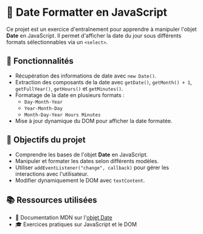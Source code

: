 # 📅 Date Formatter en JavaScript

Ce projet est un exercice d'entraînement pour apprendre à manipuler l'objet **Date** en JavaScript. Il permet d'afficher la date du jour sous différents formats sélectionnables via un `<select>`.

## 📂 Fonctionnalités

- Récupération des informations de date avec `new Date()`.
- Extraction des composants de la date avec `getDate()`, `getMonth() + 1`, `getFullYear()`, `getHours()` et `getMinutes()`.
- Formatage de la date en plusieurs formats :
  - `Day-Month-Year`
  - `Year-Month-Day`
  - `Month-Day-Year Hours Minutes`
- Mise à jour dynamique du DOM pour afficher la date formatée.

## 🎯 Objectifs du projet

- Comprendre les bases de l'objet **Date** en JavaScript.
- Manipuler et formater les dates selon différents modèles.
- Utiliser `addEventListener("change", callback)` pour gérer les interactions avec l'utilisateur.
- Modifier dynamiquement le DOM avec `textContent`.

## 📚 Ressources utilisées

- 📖 Documentation MDN sur l'[objet Date](https://developer.mozilla.org/fr/docs/Web/JavaScript/Reference/Objets_globaux/Date)
- 🎓 Exercices pratiques sur JavaScript et le DOM
